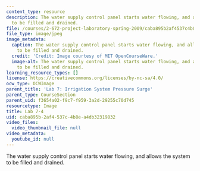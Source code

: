 ```yaml
---
content_type: resource
description: The water supply control panel starts water flowing, and allows the system
  to be filled and drained.
file: /courses/2-672-project-laboratory-spring-2009/caba895b2af4537c4b8ea4db32319832_lab7-4.jpg
file_type: image/jpeg
image_metadata:
  caption: The water supply control panel starts water flowing, and allows the system
    to be filled and drained.
  credit: 'Credit: Image courtesy of MIT OpenCourseWare.'
  image-alt: The water supply control panel starts water flowing, and allows the system
    to be filled and drained.
learning_resource_types: []
license: https://creativecommons.org/licenses/by-nc-sa/4.0/
ocw_type: OCWImage
parent_title: 'Lab 7: Irrigation System Pressure Surge'
parent_type: CourseSection
parent_uid: f3654a02-f9c7-f959-3a2d-29255c70d745
resourcetype: Image
title: Lab 7-4
uid: caba895b-2af4-537c-4b8e-a4db32319832
video_files:
  video_thumbnail_file: null
video_metadata:
  youtube_id: null
---
```

The water supply control panel starts water flowing, and allows the system to be filled and drained.